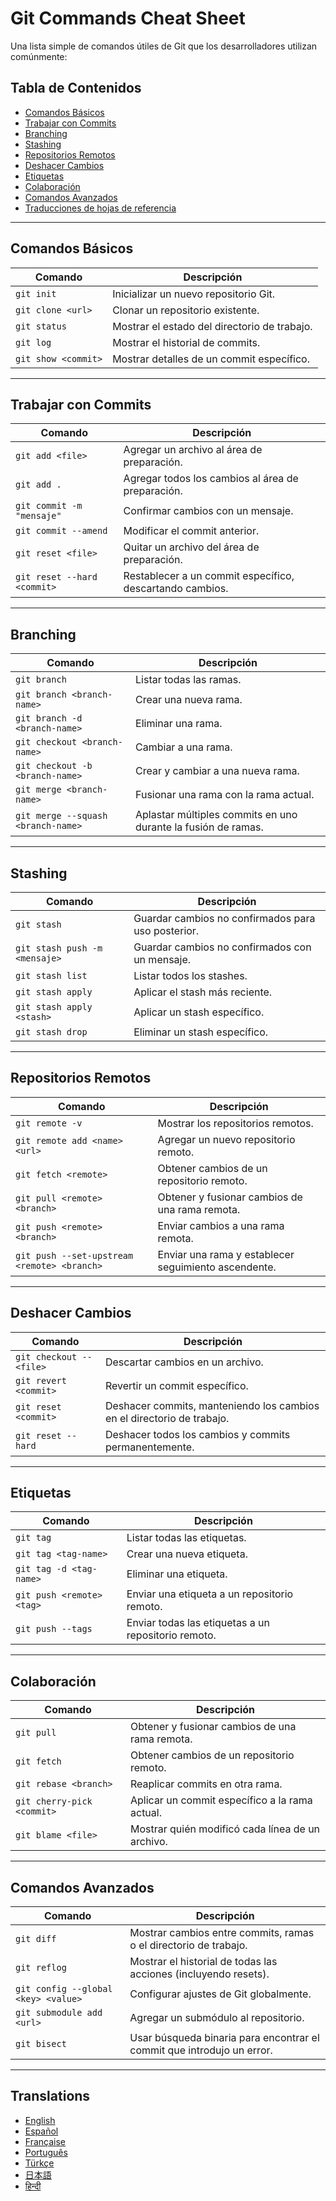# Git Commands Cheat Sheet

Una lista simple de comandos útiles de Git que los desarrolladores utilizan comúnmente:

## Tabla de Contenidos
- [Comandos Básicos](#comandos-básicos)
- [Trabajar con Commits](#trabajar-con-commits)
- [Branching](#branching)
- [Stashing](#stashing)
- [Repositorios Remotos](#repositorios-remotos)
- [Deshacer Cambios](#deshacer-cambios)
- [Etiquetas](#etiquetas)
- [Colaboración](#colaboración)
- [Comandos Avanzados](#comandos-avanzados)
- [Traducciones de hojas de referencia](#translations)

---

## Comandos Básicos
| Comando                   | Descripción                                   |
|---------------------------|-----------------------------------------------|
| `git init`                | Inicializar un nuevo repositorio Git.         |
| `git clone <url>`         | Clonar un repositorio existente.              |
| `git status`              | Mostrar el estado del directorio de trabajo.  |
| `git log`                 | Mostrar el historial de commits.              |
| `git show <commit>`       | Mostrar detalles de un commit específico.     |

---

## Trabajar con Commits
| Comando                             | Descripción                                   |
|-------------------------------------|-----------------------------------------------|
| `git add <file>`                    | Agregar un archivo al área de preparación.    |
| `git add .`                         | Agregar todos los cambios al área de preparación. |
| `git commit -m "mensaje"`           | Confirmar cambios con un mensaje.             |
| `git commit --amend`                | Modificar el commit anterior.                 |
| `git reset <file>`                  | Quitar un archivo del área de preparación.    |
| `git reset --hard <commit>`         | Restablecer a un commit específico, descartando cambios. |

---

## Branching
| Comando                             | Descripción                                    |
|-------------------------------------|------------------------------------------------|
| `git branch`                        | Listar todas las ramas.                        |
| `git branch <branch-name>`          | Crear una nueva rama.                          |
| `git branch -d <branch-name>`       | Eliminar una rama.                             |
| `git checkout <branch-name>`        | Cambiar a una rama.                            |
| `git checkout -b <branch-name>`     | Crear y cambiar a una nueva rama.              |
| `git merge <branch-name>`           | Fusionar una rama con la rama actual.          |
| `git merge --squash <branch-name>`  | Aplastar múltiples commits en uno durante la fusión de ramas. |

---

## Stashing
| Comando                             | Descripción                                   |
|-------------------------------------|-----------------------------------------------|
| `git stash`                         | Guardar cambios no confirmados para uso posterior. |
| `git stash push -m <mensaje>`       | Guardar cambios no confirmados con un mensaje. |
| `git stash list`                    | Listar todos los stashes.                     |
| `git stash apply`                   | Aplicar el stash más reciente.                |
| `git stash apply <stash>`           | Aplicar un stash específico.                  |
| `git stash drop`                    | Eliminar un stash específico.                 |

---

## Repositorios Remotos
| Comando                             | Descripción                                   |
|-------------------------------------|-----------------------------------------------|
| `git remote -v`                     | Mostrar los repositorios remotos.             |
| `git remote add <name> <url>`       | Agregar un nuevo repositorio remoto.          |
| `git fetch <remote>`                | Obtener cambios de un repositorio remoto.     |
| `git pull <remote> <branch>`        | Obtener y fusionar cambios de una rama remota.|
| `git push <remote> <branch>`        | Enviar cambios a una rama remota.             |
| `git push --set-upstream <remote> <branch>` | Enviar una rama y establecer seguimiento ascendente. |

---

## Deshacer Cambios
| Comando                             | Descripción                                   |
|-------------------------------------|-----------------------------------------------|
| `git checkout -- <file>`            | Descartar cambios en un archivo.              |
| `git revert <commit>`               | Revertir un commit específico.                |
| `git reset <commit>`                | Deshacer commits, manteniendo los cambios en el directorio de trabajo. |
| `git reset --hard`                  | Deshacer todos los cambios y commits permanentemente. |

---

## Etiquetas
| Comando                             | Descripción                                   |
|-------------------------------------|-----------------------------------------------|
| `git tag`                           | Listar todas las etiquetas.                   |
| `git tag <tag-name>`                | Crear una nueva etiqueta.                     |
| `git tag -d <tag-name>`             | Eliminar una etiqueta.                        |
| `git push <remote> <tag>`           | Enviar una etiqueta a un repositorio remoto.  |
| `git push --tags`                   | Enviar todas las etiquetas a un repositorio remoto. |

---

## Colaboración
| Comando                             | Descripción                                   |
|-------------------------------------|-----------------------------------------------|
| `git pull`                          | Obtener y fusionar cambios de una rama remota.|
| `git fetch`                         | Obtener cambios de un repositorio remoto.     |
| `git rebase <branch>`               | Reaplicar commits en otra rama.               |
| `git cherry-pick <commit>`          | Aplicar un commit específico a la rama actual.|
| `git blame <file>`                  | Mostrar quién modificó cada línea de un archivo.|

---

## Comandos Avanzados
| Comando                             | Descripción                                   |
|-------------------------------------|-----------------------------------------------|
| `git diff`                          | Mostrar cambios entre commits, ramas o el directorio de trabajo. |
| `git reflog`                        | Mostrar el historial de todas las acciones (incluyendo resets). |
| `git config --global <key> <value>` | Configurar ajustes de Git globalmente.        |
| `git submodule add <url>`           | Agregar un submódulo al repositorio.          |
| `git bisect`                        | Usar búsqueda binaria para encontrar el commit que introdujo un error. |

---

## Translations
- [English](README.md)
- [Español](README.es.md)
- [Française](README.fr.md)
- [Português](README.pt.md)
- [Türkçe](README.tr.md)
- [日本語](README.jp.md)
- [हिन्दी](README.hi.md)
